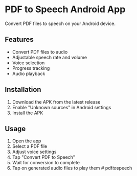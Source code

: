 # PDF to Speech Android App

Convert PDF files to speech on your Android device.

## Features
- Convert PDF files to audio
- Adjustable speech rate and volume
- Voice selection
- Progress tracking
- Audio playback

## Installation
1. Download the APK from the latest release
2. Enable "Unknown sources" in Android settings
3. Install the APK

## Usage
1. Open the app
2. Select a PDF file
3. Adjust voice settings
4. Tap "Convert PDF to Speech"
5. Wait for conversion to complete
6. Tap on generated audio files to play them
#   p d f _ t o _ s p e e c h  
 